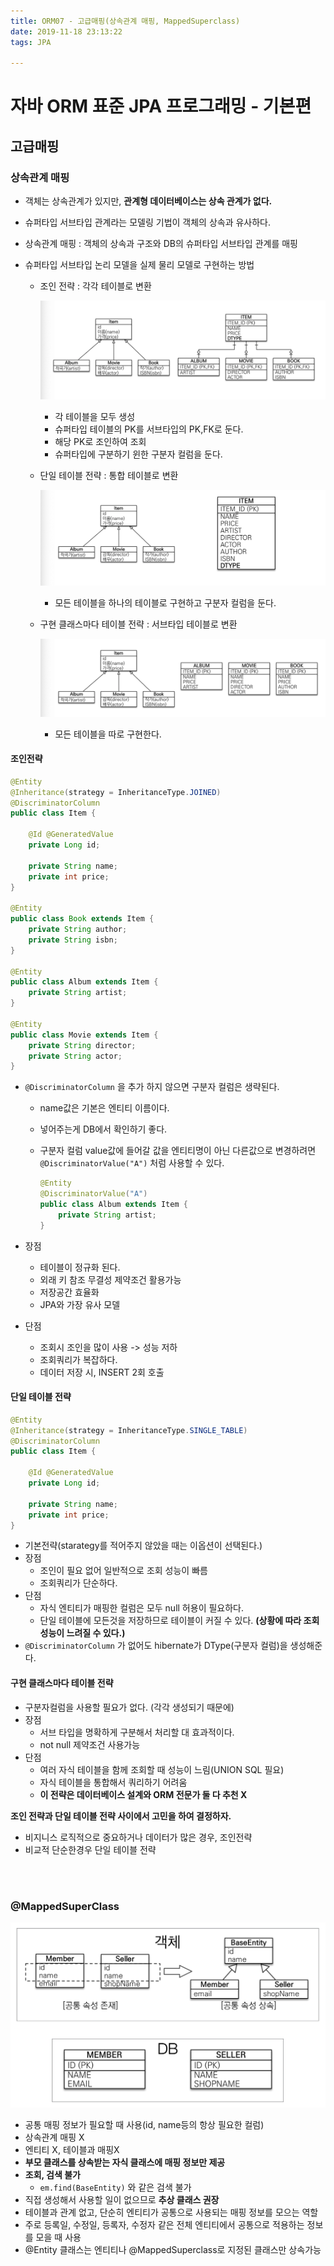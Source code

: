 ```yaml
---
title: ORM07 - 고급매핑(상속관계 매핑, MappedSuperclass)
date: 2019-11-18 23:13:22
tags: JPA

---
```


# 자바 ORM 표준 JPA 프로그래밍 - 기본편

## 고급매핑

### 상속관계 매핑
<!-- more -->
- 객체는 상속관계가 있지만, **관계형 데이터베이스는 상속 관계가 없다.**

- 슈퍼타입 서브타입 관계라는 모델링 기법이 객체의 상속과 유사하다.

- 상속관계 매핑 : 객체의 상속과 구조와 DB의 슈퍼타입 서브타입 관계를 매핑

- 슈퍼타입 서브타입 논리 모델을 실제 물리 모델로 구현하는 방법

  - 조인 전략 : 각각 테이블로 변환 

    ![ORM07-1](/images/jpa/ORM-JPA/ORM07-1.png)

    - 각 테이블을 모두 생성 
    - 슈퍼타입 테이블의 PK를 서브타입의 PK,FK로 둔다.
    - 해당 PK로 조인하여 조회
    - 슈퍼타입에 구분하기 윈한 구분자 컬럼을 둔다.

  - 단일 테이블 전략 : 통합 테이블로 변환

    ![ORM07-2](/images/jpa/ORM-JPA/ORM07-2.png)

    - 모든 테이블을 하나의 테이블로 구현하고 구분자 컬럼을 둔다.

  - 구현 클래스마다 테이블 전략 : 서브타입 테이블로 변환

    ![ORM07-3](/images/jpa/ORM-JPA/ORM07-3.png)

    - 모든 테이블을 따로 구현한다.

#### 조인전략

```java
@Entity
@Inheritance(strategy = InheritanceType.JOINED)
@DiscriminatorColumn
public class Item {

    @Id @GeneratedValue
    private Long id;

    private String name;
    private int price;
}

@Entity
public class Book extends Item {
    private String author;
    private String isbn;
}

@Entity
public class Album extends Item {
    private String artist;
}

@Entity
public class Movie extends Item {
    private String director;
    private String actor;
}
```

- `@DiscriminatorColumn` 을 추가 하지 않으면 구분자 컬럼은 생략된다.

  - name값은 기본은 엔티티 이름이다.

  - 넣어주는게 DB에서 확인하기 좋다.

  - 구분자 컬럼 value값에 들어갈 값을 엔티티명이 아닌 다른값으로 변경하려면 `@DiscriminatorValue("A")` 처럼 사용할 수 있다.

    ```java
    @Entity
    @DiscriminatorValue("A")
    public class Album extends Item {
        private String artist;
    }
    ```

- 장점

  - 테이블이 정규화 된다.
  - 외래 키 참조 무결성 제약조건 활용가능
  - 저장공간 효율화
  - JPA와 가장 유사 모델

- 단점

  - 조회시 조인을 많이 사용 -> 성능 저하
  - 조회쿼리가 복잡하다.
  - 데이터 저장 시, INSERT 2회 호출

#### 단일 테이블 전략

```java
@Entity
@Inheritance(strategy = InheritanceType.SINGLE_TABLE)
@DiscriminatorColumn
public class Item {

    @Id @GeneratedValue
    private Long id;

    private String name;
    private int price;
}
```

- 기본전략(starategy를 적어주지 않았을 때는 이옵션이 선택된다.)
- 장점
  - 조인이 필요 없어 일반적으로 조회 성능이 빠름
  - 조회쿼리가 단순하다.
- 단점
  - 자식 엔티티가 매핑한 컬럼은 모두 null 허용이 필요하다.
  - 단일 테이블에 모든것을 저장하므로 테이블이 커질 수 있다.
    **(상황에 따라 조회 성능이 느려질 수 있다.)**
- `@DiscriminatorColumn` 가 없어도 hibernate가 DType(구분자 컬럼)을 생성해준다.

#### 구현 클래스마다 테이블 전략

- 구분자컬럼을 사용할 필요가 없다. (각각 생성되기 때문에)
- 장점
  - 서브 타입을 명확하게 구분해서 처리할 대 효과적이다.
  - not null 제약조건 사용가능
- 단점
  - 여러 자식 테이블을 함께 조회할 때 성능이 느림(UNION SQL 필요)
  - 자식 테이블을 통합해서 쿼리하기 어려움
  - **이 전략은 데이터베이스 설계와 ORM 전문가 둘 다 추천 X**

**조인 전략과 단일 테이블 전략 사이에서 고민을 하여 결정하자.** 

- 비지니스 로직적으로 중요하거나 데이터가 많은 경우, 조인전략
- 비교적 단순한경우 단일 테이블 전략

<br><br>

### @MappedSuperClass

![ORM07-4](/images/jpa/ORM-JPA/ORM07-4.png)

- 공통 매핑 정보가 필요할 때 사용(id, name등의 항상 필요한 컬럼)
- 상속관계 매핑 X
- 엔티티 X, 테이블과 매핑X
- **부모 클래스를 상속받는 자식 클래스에 매핑 정보만 제공**
- **조회, 검색 불가**
  - `em.find(BaseEntity)` 와 같은 검색 불가
- 직접 생성해서 사용할 일이 없으므로 **추상 클래스 권장**
- 테이블과 관계 없고, 단순히 엔티티가 공통으로 사용되는 매핑 정보를 모으는 역할
- 주로 등록일, 수정일, 등록자, 수정자 같은 전체 엔티티에서 공통으로 적용하는 정보를 모을 때 사용
- @Entity 클래스는 엔티티나 @MappedSuperclass로 지정된 클래스만 상속가능

<br><br>